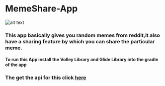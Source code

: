 # MemeShare-App

![alt text]()

### This app basically gives you random memes from reddit,it also have a sharing feature by which you can share the particular meme.


#### To run this App install the **Volley** Library and **Glide** Library into the gradle of the app

### The get the api for this click [here](https://meme-api.herokuapp.com/gimme")